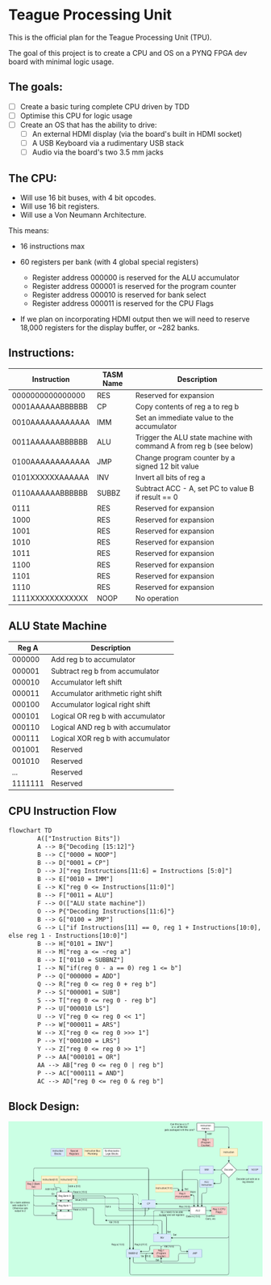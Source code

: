 # Teague Processing Unit

This is the official plan for the Teague Processing Unit (TPU).

The goal of this project is to create a CPU and OS on a PYNQ FPGA dev board with minimal logic usage.

## The goals:

- [ ] Create a basic turing complete CPU driven by TDD
- [ ] Optimise this CPU for logic usage
- [ ] Create an OS that has the ability to drive:
  - [ ] An external HDMI display (via the board's built in HDMI socket)
  - [ ] A USB Keyboard via a rudimentary USB stack
  - [ ] Audio via the board's two 3.5 mm jacks

## The CPU:

- Will use 16 bit buses, with 4 bit opcodes.
- Will use 16 bit registers.
- Will use a Von Neumann Architecture.

This means:

- 16 instructions max
- 60 registers per bank (with 4 global special registers)

  - Register address 000000 is reserved for the ALU accumulator
  - Register address 000001 is reserved for the program counter
  - Register address 000010 is reserved for bank select
  - Register address 000011 is reserved for the CPU Flags

- If we plan on incorporating HDMI output then we will need to reserve 18,000 registers for the display buffer, or ~282 banks.

## Instructions:

| Instruction      | TASM Name | Description                                                         |
| ---------------- | --------- | ------------------------------------------------------------------- |
| 0000000000000000 | RES       | Reserved for expansion                                              |
| 0001AAAAAABBBBBB | CP        | Copy contents of reg a to reg b                                     |
| 0010AAAAAAAAAAAA | IMM       | Set an immediate value to the accumulator                           |
| 0011AAAAAABBBBBB | ALU       | Trigger the ALU state machine with command A from reg b (see below) |
| 0100AAAAAAAAAAAA | JMP       | Change program counter by a signed 12 bit value                     |
| 0101XXXXXXAAAAAA | INV       | Invert all bits of reg a                                            |
| 0110AAAAAABBBBBB | SUBBZ     | Subtract ACC - A, set PC to value B if result == 0                  |
| 0111             | RES       | Reserved for expansion                                              |
| 1000             | RES       | Reserved for expansion                                              |
| 1001             | RES       | Reserved for expansion                                              |
| 1010             | RES       | Reserved for expansion                                              |
| 1011             | RES       | Reserved for expansion                                              |
| 1100             | RES       | Reserved for expansion                                              |
| 1101             | RES       | Reserved for expansion                                              |
| 1110             | RES       | Reserved for expansion                                              |
| 1111XXXXXXXXXXXX | NOOP      | No operation                                                        |

## ALU State Machine

| Reg A   | Description                        |
| ------- | ---------------------------------- |
| 000000  | Add reg b to accumulator           |
| 000001  | Subtract reg b from accumulator    |
| 000010  | Accumulator left shift             |
| 000011  | Accumulator arithmetic right shift |
| 000100  | Accumulator logical right shift    |
| 000101  | Logical OR reg b with accumulator  |
| 000110  | Logical AND reg b with accumulator |
| 000111  | Logical XOR reg b with accumulator |
| 001001  | Reserved                           |
| 001010  | Reserved                           |
| ...     | Reserved                           |
| 1111111 | Reserved                           |

## CPU Instruction Flow

```mermaid
flowchart TD
        A(["Instruction Bits"])
        A --> B{"Decoding [15:12]"}
        B --> C["0000 = NOOP"]
        B --> D["0001 = CP"]
        D --> J["reg Instructions[11:6] = Instructions [5:0]"]
        B --> E["0010 = IMM"]
        E --> K["reg 0 <= Instructions[11:0]"]
        B --> F["0011 = ALU"]
        F --> O(["ALU state machine"])
        O --> P{"Decoding Instructions[11:6]"}
        B --> G["0100 = JMP"]
        G --> L["if Instructions[11] == 0, reg 1 + Instructions[10:0], else reg 1 - Instructions[10:0]"]
        B --> H["0101 = INV"]
        H --> M["reg a <= ~reg a"]
        B --> I["0110 = SUBBNZ"]
        I --> N["if(reg 0 - a == 0) reg 1 <= b"]
        P --> Q["000000 = ADD"]
        Q --> R["reg 0 <= reg 0 + reg b"]
        P --> S["000001 = SUB"]
        S --> T["reg 0 <= reg 0 - reg b"]
        P --> U["000010 LS"]
        U --> V["reg 0 <= reg 0 << 1"]
        P --> W["000011 = ARS"]
        W --> X["reg 0 <= reg 0 >>> 1"]
        P --> Y["000100 = LRS"]
        Y --> Z["reg 0 <= reg 0 >> 1"]
        P --> AA["000101 = OR"]
        AA --> AB["reg 0 <= reg 0 | reg b"]
        P --> AC["000111 = AND"]
        AC --> AD["reg 0 <= reg 0 & reg b"]

```

## Block Design:

![Design](architecture.drawio.png)
